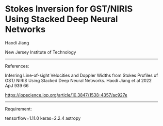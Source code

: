 # Stokes Inversion for GST/NIRIS Using Stacked Deep Neural Networks

Haodi Jiang 

New Jersey Institute of Technology

----
References:

Inferring Line-of-sight Velocities and Doppler Widths from Stokes Profiles of GST/
NIRIS Using Stacked Deep Neural Networks. Haodi Jiang et al 2022 ApJ 939 66

https://iopscience.iop.org/article/10.3847/1538-4357/ac927e

----

Requirement: 

tensorflow=1.11.0
keras=2.2.4
astropy